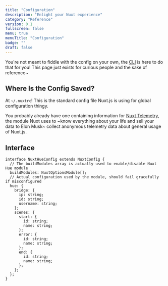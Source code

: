 ```yaml
---
title: "Configuration"
description: "Enlight your Nuxt experience"
category: "Reference"
version: 0.1
fullscreen: false
menu: true
menuTitle: "Configuration"
badge: ""
draft: false
---
```


You're not meant to fiddle with the config on your own, the [CLI](/reference/cli) is here to do that for you! This page just exists for curious people and the sake of reference~

## Where Is the Config Saved?

At `~/.nuxtrc`! This is the standard config file Nuxt.js is using for global configuration thingy.

You probably already have one containing information for [Nuxt Telemetry](https://github.com/nuxt/telemetry), the module Nuxt uses to ~know everything about your life and sell your data to Elon Musk~ collect anonymous telemetry data about general usage of Nuxt.js.

## Interface

<style>
  code .token.builtin {
    color: #bef264;
  }
</style>

```typescript[~/.nuxtrc]
interface NuxtHueConfig extends NuxtConfig {
  // The buildModules array is actually used to enable/disable Nuxt Hue module
  buildModules: NuxtOptionsModule[];
  // Actual configuration used by the module, should fail gracefully if misconfigured
  hue: {
    bridge: {
      ip: string;
      id: string;
      username: string;
    };
    scenes: {
      start: {
        id: string;
        name: string;
      };
      error: {
        id: string;
        name: string;
      };
      end: {
        id: string;
        name: string;
      };
    };
  };
}
```
